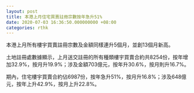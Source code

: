 ```yaml
---
layout: post
title: 本港上月住宅買賣註冊宗數按年急升51%
date: 2020-07-03 16:36:50.000000000 +08:00
categories: rthk
---
```


本港上月所有樓宇買賣註冊宗數及金額同樣連升5個月，並創13個月新高。

土地註冊處數據顯示，上月送交註冊的所有種類樓宇買賣合約共8254份，按年增加32.9%，按月升19.9%；涉及金額703億元，按年升30.6%，按月則升16.7%。

期內，住宅樓宇買賣合約佔6987份，按年急升51%，按月升16.8%；涉及648億元，按年上升42.9%，按月上升22.8%。
